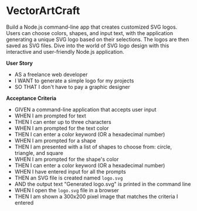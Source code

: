 # VectorArtCraft
Build a Node.js command-line app that creates customized SVG logos. Users can choose colors, shapes, and input text, with the application generating a unique SVG logo based on their selections. The logos are then saved as SVG files. Dive into the world of SVG logo design with this interactive and user-friendly Node.js application.

**User Story**
* AS a freelance web developer
* I WANT to generate a simple logo for my projects
* SO THAT I don't have to pay a graphic designer

**Acceptance Criteria** 
* GIVEN a command-line application that accepts user input
* WHEN I am prompted for text
* THEN I can enter up to three characters
* WHEN I am prompted for the text color
* THEN I can enter a color keyword (OR a hexadecimal number)
* WHEN I am prompted for a shape
* THEN I am presented with a list of shapes to choose from: circle, triangle, and square
* WHEN I am prompted for the shape's color
* THEN I can enter a color keyword (OR a hexadecimal number)
* WHEN I have entered input for all the prompts
* THEN an SVG file is created named `logo.svg`
* AND the output text "Generated logo.svg" is printed in the command line
* WHEN I open the `logo.svg` file in a browser
* THEN I am shown a 300x200 pixel image that matches the criteria I entered